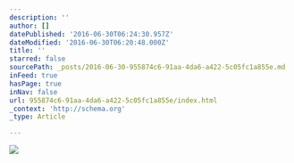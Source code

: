 ```yaml
---
description: ''
author: []
datePublished: '2016-06-30T06:24:30.957Z'
dateModified: '2016-06-30T06:20:48.000Z'
title: ''
starred: false
sourcePath: _posts/2016-06-30-955874c6-91aa-4da6-a422-5c05fc1a855e.md
inFeed: true
hasPage: true
inNav: false
url: 955874c6-91aa-4da6-a422-5c05fc1a855e/index.html
_context: 'http://schema.org'
_type: Article

---
```

![](https://the-grid-user-content.s3-us-west-2.amazonaws.com/a2475b0f-abd1-4774-a4ff-69316d7ed929.jpg)